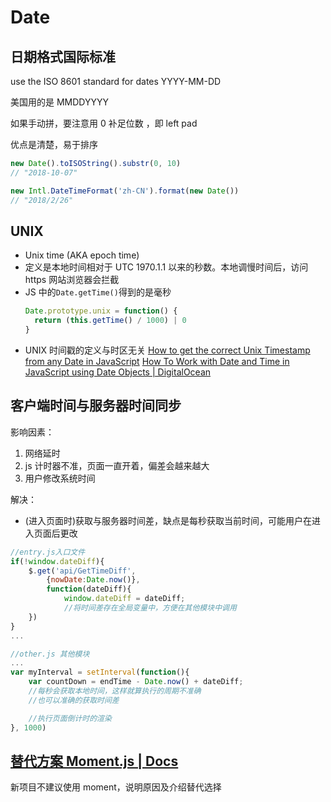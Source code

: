 # Date

## 日期格式国际标准

use the ISO 8601 standard for dates
YYYY-MM-DD

美国用的是 MMDDYYYY

如果手动拼，要注意用 0 补足位数 ，即 left pad

优点是清楚，易于排序

```js
new Date().toISOString().substr(0, 10)
// "2018-10-07"

new Intl.DateTimeFormat('zh-CN').format(new Date())
// "2018/2/26"
```

## UNIX

- Unix time (AKA epoch time)
- 定义是本地时间相对于 UTC 1970.1.1 以来的秒数。本地调慢时间后，访问 https 网站浏览器会拦截
- JS 中的`Date.getTime()`得到的是毫秒
  ```js
  Date.prototype.unix = function() {
    return (this.getTime() / 1000) | 0
  }
  ```
- UNIX 时间戳的定义与时区无关
  [How to get the correct Unix Timestamp from any Date in JavaScript](https://coderwall.com/p/rbfl6g/how-to-get-the-correct-unix-timestamp-from-any-date-in-javascript)
  [How To Work with Date and Time in JavaScript using Date Objects | DigitalOcean](https://www.digitalocean.com/community/tutorials/understanding-date-and-time-in-javascript)

## 客户端时间与服务器时间同步

影响因素：

1. 网络延时
2. js 计时器不准，页面一直开着，偏差会越来越大
3. 用户修改系统时间

解决：

- (进入页面时)获取与服务器时间差，缺点是每秒获取当前时间，可能用户在进入页面后更改

```js
//entry.js入口文件
if(!window.dateDiff){
    $.get('api/GetTimeDiff',
        {nowDate:Date.now()},
        function(dateDiff){
            window.dateDiff = dateDiff;
            //将时间差存在全局变量中，方便在其他模块中调用
    })
}
...

//other.js 其他模块
...
var myInterval = setInterval(function(){
    var countDown = endTime - Date.now() + dateDiff;
    //每秒会获取本地时间，这样就算执行的周期不准确
    //也可以准确的获取时间差

    //执行页面倒计时的渲染
}, 1000)
```

## [替代方案 Moment.js | Docs](https://momentjs.com/docs/#/-project-status/)
新项目不建议使用 moment，说明原因及介绍替代选择

